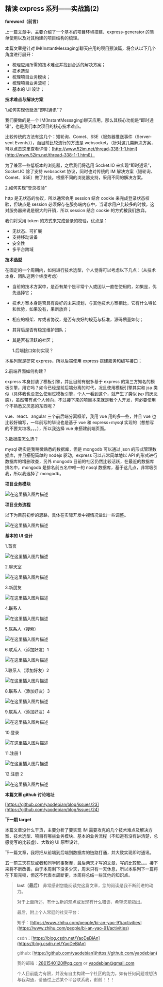 ## 精读 express 系列——实战篇(2)

**foreword（前言）**

上一篇文章中，主要介绍了一个基本的项目环境搭建、express-generator 的简单使用以及对其构建的项目结构的梳理。

本篇文章是针对 IM(InstantMessaging)聊天应用的项目预演篇，将会从以下几个角度进行展开：

- 梳理应用所需的技术难点并找到合适的解决方案；
- 技术选型
- 梳理项目业务模块；
- 梳理项目业务流程；
- 基本的 UI 设计；

**技术难点与解决方案**

1.如何实现低延迟“即时通讯”？

我们要做的是一个 IM(InstantMessaging)聊天应用，那么其核心功能是“即时通讯”，也是我们本次项目的核心技术难点。

比较传统的方法有这几个：短轮询、Comet、SSE（服务器推送事件（Server-sent Events）），而目前比较流行的方法是 websocket。（针对这几类解决方案，可以点击这里查看详情：[http://www.52im.net/thread-338-1-1.html](http://www.52im.net/thread-338-1-1.html)）

为了兼容一些低版本的浏览器，之后我们将选用 Socket.IO 来实现“即时通讯”，Socket.IO 除了支持 websocket 协议，同时也对传统的 IM 解决方案（短轮询、Comet、SSE）做了封装，根据不同的浏览器支持，采用不同的解决方案。

2.如何实现“登录校验”

http 是无状态的协议，所以通常会用 session 结合 cookie 来完成登录状态校验，但缺点是 session 必须保存在服务端内存中，当请求用户比较多的时候，这对服务器来说是很大的开销，所以 session 结合 cookie 的方式被我们放弃。

我们将采用 token 的方式来完成登录的校验，优点是：

- 无状态、可扩展
- 支持移动设备
- 安全性
- 多平台跨域

**技术选型**

在固定的一个周期内，如何进行技术选型，个人觉得可以考虑以下几点：（从技术本身、团队这两个纬度考虑）

- 当前的技术方案中，是否有某个是平常个人或团队一直在使用的，如果是，优先选择它；
- 技术方案本身是否具有良好的未来规划，与其他技术方案相比，它有什么特长和优势，如果没有，果断放弃；
- 相应的框架、库或者协议，是否有良好的规范与标准，源码质量如何；
- 其背后是否有稳定维护团队；
- 其是否有活跃的社区；

  1.后端接口如何实现？

本系列就是研究 express，所以后端使用 express 搭建服务和编写接口；

2.前端界面如何构建？

express 本身封装了模板引擎，并且目前有很多基于 express 的第三方知名的模板引擎，用它吗？如今已经是前后端分离的时代，况且使用模板引擎其实和 jsp 类似（具体我也没怎么使用过模板引擎，个人一看到这个，就产生了类似 jsp 的厌恶感），虽然带有点个人倾向，不过接下来的项目本来就是我个人开发，何必要使用个不熟悉又厌恶的东西呢？

vue、react、angular 三个前后端分离框架，我用 vue 用的多一些，并且 vue 也比较好编写，一年前写的毕设也是基于 vue 和 express+mysql 实现的（想想写的不要太垃圾。。。），所以我选择 vue 来搭建前端页面。

3.数据库怎么选？

mysql 确实是我稍微熟悉的数据库，但是 mongodb 可以通过 json 的形式管理数据库，并且搭配简单的 nodejs 驱动，express 可以非常简单地以 API 的形式进行数据库的增删改查，另外 mongodb 目前的社区仍然比较活跃，在最近的数据库排名中，mongodb 是排名前五名中唯一的 nosql 数据库，基于这几点，非常吸引我，所以我选择了 mongodb。

**项目业务模块**

![在这里插入图片描述](https://github.com/yaodebian/blog/blob/master/src/nodejs/imgs/md6/13.png)

**项目业务流程**

以下为目前初步的思路，具体在实际开发中视情况做出一些调整。

![在这里插入图片描述](https://github.com/yaodebian/blog/blob/master/src/nodejs/imgs/md6/14.png)

**基本的 UI 设计**

1.首页

![在这里插入图片描述](https://github.com/yaodebian/blog/blob/master/src/nodejs/imgs/md6/1.png)

2.聊天室

![在这里插入图片描述](https://github.com/yaodebian/blog/blob/master/src/nodejs/imgs/md6/2.png)

3.新朋友

![在这里插入图片描述](https://github.com/yaodebian/blog/blob/master/src/nodejs/imgs/md6/3.png)

4.联系人

![在这里插入图片描述](https://github.com/yaodebian/blog/blob/master/src/nodejs/imgs/md6/4.png)

5.联系人（搜索）

![在这里插入图片描述](https://github.com/yaodebian/blog/blob/master/src/nodejs/imgs/md6/5.png)

6.联系人（添加好友）1

![在这里插入图片描述](https://github.com/yaodebian/blog/blob/master/src/nodejs/imgs/md6/6.png)

7.联系人（添加好友）2

![在这里插入图片描述](https://github.com/yaodebian/blog/blob/master/src/nodejs/imgs/md6/7.png)

8.联系人（添加好友）3

![在这里插入图片描述](https://github.com/yaodebian/blog/blob/master/src/nodejs/imgs/md6/8.png)

9.联系人（添加好友）4

![在这里插入图片描述](https://github.com/yaodebian/blog/blob/master/src/nodejs/imgs/md6/9.png)

10.登录

![在这里插入图片描述](https://github.com/yaodebian/blog/blob/master/src/nodejs/imgs/md6/10.png)

11.注册 1

![在这里插入图片描述](https://github.com/yaodebian/blog/blob/master/src/nodejs/imgs/md6/11.png)

12.注册 2

![在这里插入图片描述](https://github.com/yaodebian/blog/blob/master/src/nodejs/imgs/md6/12.png)

**本篇文章 github 讨论地址**

[https://github.com/yaodebian/blog/issues/23](https://github.com/yaodebian/blog/issues/24)

**下一期 target**

本篇文章没什么干货，主要分析了要实现 IM 需要攻克的几个技术难点及解决方案、技术选型、项目有哪些业务模块、基本的业务流程（不知道有没有讲清楚，总感觉写的比较虚）、大致的 UI 原型设计。

下一篇文章，我将把从前端到后端到数据库的链路打通，并大致实现即时通讯。

五一前三天在玩或者和同学同事聚餐，最后两天才写的文章，写的比较赶。。。接下来将不断改善。由于本周剩下没多少天，周末只有一天休息，所以本系列下一篇将在下周完稿，但这不代表本周断更，本周将总结一些其他的知识点。

> **last（最后）**
> 非常感谢您能阅读完这篇文章，您的阅读是我不断前进的动力。
>
> 对于上面所述，有什么新的观点或发现有什么错误，希望您能指出。
>
> 最后，附上个人常逛的社交平台：
>
> 知乎：[https://www.zhihu.com/people/bi-an-yao-91/activities](https://www.zhihu.com/people/bi-an-yao-91/activities)
>
> csdn：[https://blog.csdn.net/YaoDeBiAn](https://blog.csdn.net/YaoDeBiAn)
>
> github: [https://github.com/yaodebian](https://github.com/yaodebian)
>
> 我的邮箱：2801540120@qq.com or yaodebian@gmail.com
>
> 个人目前能力有限，并没有自主构建一个社区的能力，如有任何问题或想法与我沟通，请通过上述某个平台联系我，谢谢！！！
